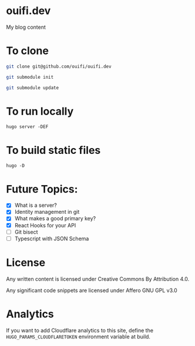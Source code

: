 # ouifi.dev
My blog content

# To clone

```bash
git clone git@github.com/ouifi/ouifi.dev

git submodule init

git submodule update
```

# To run locally

```
hugo server -DEF
```

# To build static files

```
hugo -D
```

# Future Topics:
- [X] What is a server?
- [X] Identity management in git
- [X] What makes a good primary key?
- [X] React Hooks for your API
- [ ] Git bisect
- [ ] Typescript with JSON Schema

# License

Any written content is licensed under Creative Commons By Attribution 4.0. 

Any significant code snippets are licensed under Affero GNU GPL v3.0

# Analytics

If you want to add Cloudflare analytics to this site, define the `HUGO_PARAMS_CLOUDFLARETOKEN` environment variable at build. 